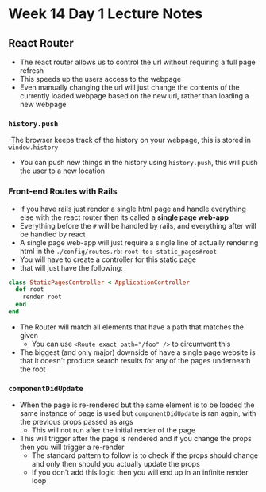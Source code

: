 # Week 14 Day 1 Lecture Notes
## React Router
- The react router allows us to control the url without requiring a full page refresh
- This speeds up the users access to the webpage
- Even manually changing the url will just change the contents of the currently loaded webpage based on the new url, rather than loading a new webpage
### `history.push`
-The browser keeps track of the history on your webpage, this is stored in `window.history`
- You can push new things in the history using `history.push`, this will push the user to a new location
### Front-end Routes with Rails
- If you have rails just render a single html page and handle everything else with the react router then its called a **single page web-app**
- Everything before the `#` will be handled by rails, and everything after will be handled by react
- A single page web-app will just require a single line of actually rendering html in the `./config/routes.rb`: `root to: static_pages#root`
- You will have to create a controller for this static page
- that will just have the following:
```ruby
class StaticPagesController < ApplicationController
  def root
	render root
  end
end
```
- The Router will match all elements that have a path that matches the given
  - You can use `<Route exact path="/foo" />` to circumvent this
- The biggest (and only major) downside of have a single page website is that it doesn't produce search results for any of the pages underneath the root
### `componentDidUpdate`
- When the page is re-rendered but the same element is to be loaded the same instance of page is used but `componentDidUpdate` is ran again, with the previous props passed as args
  - This will not run after the initial render of the page
- This will trigger after the page is rendered and if you change the props then you will trigger a re-render
  - The standard pattern to follow is to check if the props should change and only then should you actually update the props
  - If you don't add this logic then you will end up in an infinite render loop

